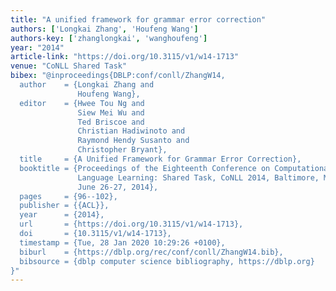 ```yaml
---
title: "A unified framework for grammar error correction"
authors: ['Longkai Zhang', 'Houfeng Wang']
authors-key: ['zhanglongkai', 'wanghoufeng']
year: "2014"
article-link: "https://doi.org/10.3115/v1/w14-1713"
venue: "CoNLL Shared Task"
bibex: "@inproceedings{DBLP:conf/conll/ZhangW14,
  author    = {Longkai Zhang and
               Houfeng Wang},
  editor    = {Hwee Tou Ng and
               Siew Mei Wu and
               Ted Briscoe and
               Christian Hadiwinoto and
               Raymond Hendy Susanto and
               Christopher Bryant},
  title     = {A Unified Framework for Grammar Error Correction},
  booktitle = {Proceedings of the Eighteenth Conference on Computational Natural
               Language Learning: Shared Task, CoNLL 2014, Baltimore, Maryland, USA,
               June 26-27, 2014},
  pages     = {96--102},
  publisher = {{ACL}},
  year      = {2014},
  url       = {https://doi.org/10.3115/v1/w14-1713},
  doi       = {10.3115/v1/w14-1713},
  timestamp = {Tue, 28 Jan 2020 10:29:26 +0100},
  biburl    = {https://dblp.org/rec/conf/conll/ZhangW14.bib},
  bibsource = {dblp computer science bibliography, https://dblp.org}
}"
---
```

